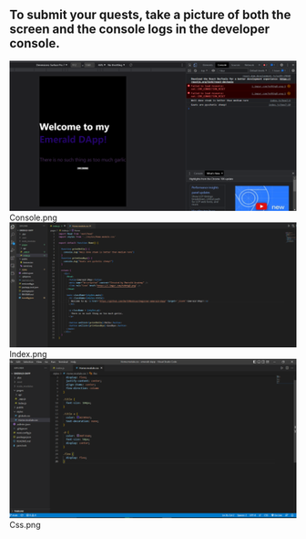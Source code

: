 ## To submit your quests, take a picture of both the screen and the console logs in the developer console.
![](https://github.com/DarthNoobius/beginner-emerald-dapp-quests/blob/main/Chapter%202/Images/Day%203%20console.png)
Console.png
![](https://github.com/DarthNoobius/beginner-emerald-dapp-quests/blob/main/Chapter%202/Images/Day%203%20index.png)
Index.png
![](https://github.com/DarthNoobius/beginner-emerald-dapp-quests/blob/main/Chapter%202/Images/Day%203%20css.png)
Css.png
